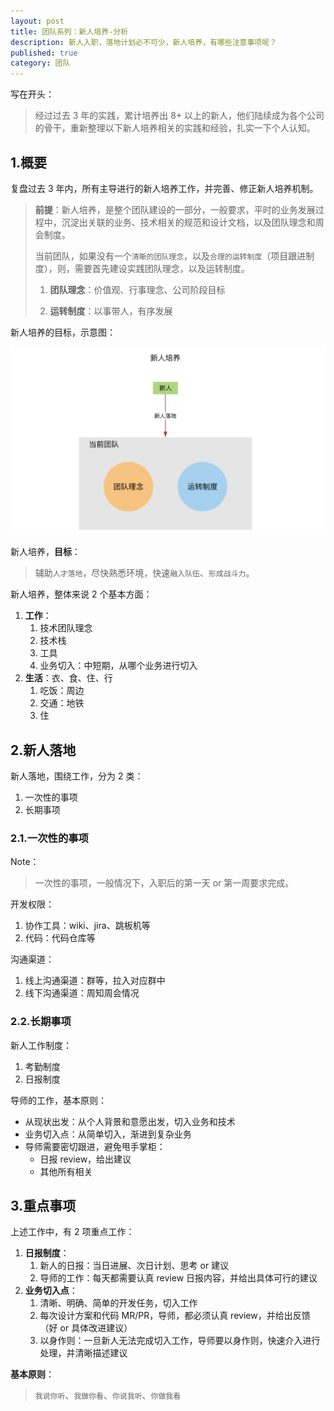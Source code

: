```yaml
---
layout: post
title: 团队系列：新人培养-分析
description: 新人入职，落地计划必不可少，新人培养，有哪些注意事项呢？
published: true
category: 团队
---
```


写在开头：

> 经过过去 3 年的实践，累计培养出 8+ 以上的新人，他们陆续成为各个公司的骨干，重新整理以下新人培养相关的实践和经验，扎实一下个人认知。


## 1.概要

复盘过去 3 年内，所有主导进行的新人培养工作，并完善、修正新人培养机制。

> **前提**：新人培养，是整个团队建设的一部分，一般要求，平时的业务发展过程中，沉淀出关联的业务、技术相关的规范和设计文档，以及团队理念和周会制度。
> 
> 当前团队，如果没有一个`清晰的团队理念`，以及`合理的运转制度`（项目跟进制度），则，需要首先建设实践团队理念，以及运转制度。
> 
> 1. **团队理念**：价值观、行事理念、公司阶段目标
> 
> 2. **运转制度**：以事带人，有序发展

新人培养的目标，示意图：

![](/images/build-team-series/freshman-series-guide-newbee-goal.png)

新人培养，**目标**：

> 辅助`人才落地`，尽快熟悉环境，快速`融入队伍`、`形成战斗力`。

新人培养，整体来说 2 个基本方面：

1. **工作**：
	1. 技术团队理念
	1. 技术栈
	1. 工具
	1. 业务切入：中短期，从哪个业务进行切入
1. **生活**：衣、食、住、行
	1. 吃饭：周边
	1. 交通：地铁
	1. 住

## 2.新人落地

新人落地，围绕工作，分为 2 类：

1. 一次性的事项
1. 长期事项

### 2.1.一次性的事项

Note：

> 一次性的事项，一般情况下，入职后的第一天 or 第一周要求完成。

开发权限：

1. 协作工具：wiki、jira、跳板机等
1. 代码：代码仓库等

沟通渠道：

1. 线上沟通渠道：群等，拉入对应群中
1. 线下沟通渠道：周知周会情况

### 2.2.长期事项

新人工作制度：

1. 考勤制度
1. 日报制度

导师的工作，基本原则：

* 从现状出发：从个人背景和意愿出发，切入业务和技术
* 业务切入点：从简单切入，渐进到复杂业务
* 导师需要密切跟进，避免甩手掌柜：
	* 日报 review，给出建议
	* 其他所有相关

## 3.重点事项

上述工作中，有 2 项重点工作：

1. **日报制度**：
	1. 新人的日报：当日进展、次日计划、思考 or 建议
	1. 导师的工作：每天都需要认真 review 日报内容，并给出具体可行的建议
1. **业务切入点**：
	1. 清晰、明确、简单的开发任务，切入工作
	1. 每次设计方案和代码 MR/PR，导师，都必须认真 review，并给出反馈（好 or 具体改进建议）
	1. 以身作则：一旦新人无法完成切入工作，导师要以身作则，快速介入进行处理，并清晰描述建议

**基本原则**：

> `我说你听`、`我做你看`、`你说我听`、`你做我看`




